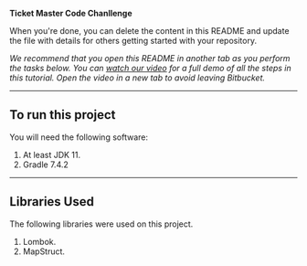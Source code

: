 **Ticket Master Code Chanllenge**

When you're done, you can delete the content in this README and update the file with details for others getting started with your repository.

*We recommend that you open this README in another tab as you perform the tasks below. You can [watch our video](https://youtu.be/0ocf7u76WSo) for a full demo of all the steps in this tutorial. Open the video in a new tab to avoid leaving Bitbucket.*

---

## To run this project

You will need the following software:

1. At least JDK 11.
2. Gradle 7.4.2

---

## Libraries Used

The following libraries were used on this project.

1. Lombok.
2. MapStruct.